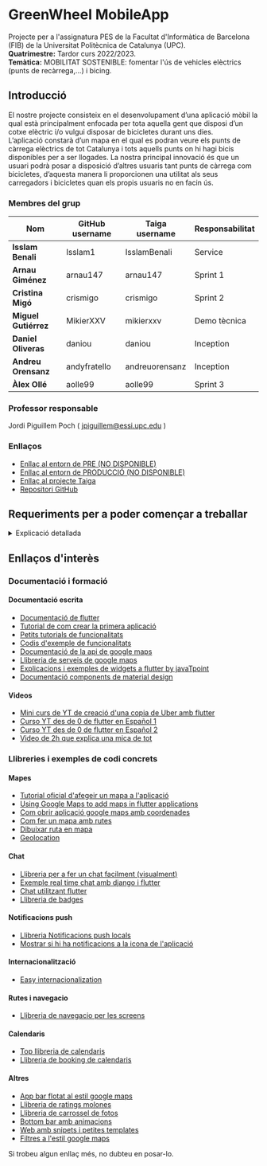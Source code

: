 # GreenWheel MobileApp

Projecte per a l'assignatura PES de la Facultat d'Informàtica de Barcelona (FIB) de la Universitat Politècnica de
Catalunya (UPC).
<br/>**Quatrimestre:** Tardor curs 2022/2023.
<br/>**Temàtica:** MOBILITAT SOSTENIBLE: fomentar l'ús de vehicles elèctrics (punts de recàrrega,...) i bicing.

## Introducció

El nostre projecte consisteix en el desenvolupament d’una aplicació mòbil la qual està principalment enfocada per tota
aquella gent que disposi d’un cotxe elèctric i/o vulgui disposar de bicicletes durant uns dies.
<br>L’aplicació constarà d’un mapa en el qual es podran veure els punts de càrrega elèctrics de tot Catalunya i tots
aquells punts on hi hagi bicis disponibles per a ser llogades. La nostra principal innovació és que un usuari podrà
posar a disposició d’altres usuaris tant punts de càrrega com bicicletes, d’aquesta manera li proporcionen una utilitat
als seus carregadors i bicicletes quan els propis usuaris no en facin ús.

### Membres del grup

| Nom                  | GitHub username | Taiga username | Responsabilitat |
|----------------------|-----------------|----------------|-----------------|
| **Isslam Benali**    | Isslam1         | IsslamBenali   | Service         |
| **Arnau Giménez**    | arnau147        | arnau147       | Sprint 1        |
| **Cristina Migó**    | crismigo        | crismigo       | Sprint 2        |
| **Miguel Gutiérrez** | MikierXXV       | mikierxxv      | Demo tècnica    |
| **Daniel Oliveras**  | daniou          | daniou         | Inception       |
| **Andreu Orensanz**  | andyfratello    | andreuorensanz | Inception       |
| **Àlex Ollé**        | aolle99         | aolle99        | Sprint 3        |

### Professor responsable

Jordi Piguillem Poch ( [jpiguillem@essi.upc.edu](mailto:jpiguillem@essi.upc.edu) )

### Enllaços

- [Enllaç al entorn de PRE (NO DISPONIBLE)]()
- [Enllaç al entorn de PRODUCCIÓ (NO DISPONIBLE)]()
- [Enllaç al projecte Taiga](https://tree.taiga.io/project/arnau147-pes-green-whee/)
- [Repositori GitHub](https://github.com/orgs/Green-Wheel/repositories)



## Requeriments per a poder començar a treballar
<details>
<summary>Explicació detallada</summary>

### Introducció

A continuació trobareu un tutorial guiat per tal d'instalar-vos el projecte en local i poder començar a treballar-hi.
Aquest tutorial està pensat per a que sigui seguit en ordre, però si voleu podeu saltar-vos algun pas si ja teniu
instal·lat alguna de les eines que es demanen.
<br>Serà una guia d'instalació de com ho he fet jo, però si voleu podeu seguir
la [oficial](https://docs.flutter.dev/get-started/install).
<br>El tutorial està pensat per a windows. En qualsevol altre sistema operatiu, serà semblant, però no puc assegurar que
funcioni.
> PD: Si teniu mac, ho sento per vosaltres

### Instal·lació de Flutter

1. Descarregar el zip
   de [Flutter](https://storage.googleapis.com/flutter_infra_release/releases/stable/windows/flutter_windows_3.3.3-stable.zip)
   i descomprimir-lo a la carpeta que vulgueu (Recomano que tot el que instal·leu ho feu en un disc que tingueu molt
   espai). Cal que la carpeta no tingui permisos elevats (Program files) ni que el path tingui espais o caracters
   especials.
2. Afegir la ruta de la carpeta bin a les variables d'entorn.
    1. Buscar "editar variables d'entorn" i obrir el programa.
    2. A la pestanya "Avançat" seleccionar "Variables d'entorn".
    3. A la pestanya "Variables del sistema" seleccionar "Path" i editar-la.
    4. Afegir una nova variable amb la ruta de la carpeta bin de flutter(es troba en la carpeta resultant de
       descomprimir).
3. Comprovar que s'ha instal·lat correctament executant el següent comandament a la terminal:

```bash
flutter doctor
```

4. Si tot ha anat bé, hauríeu de veure això (pot ser que us surtin opcions malament, però més endavant les arreglarem):

```bash
Doctor summary (to see all details, run flutter doctor -v):
[√] Flutter (Channel stable, 3.3.3, on Microsoft Windows [versión 10.0.19043.1348], locale es-ES)
[√] Android toolchain - develop for Android devices (Android SDK version 31.0.0)
[√] Chrome - develop for the web
[√] Android Studio (version 2020.3)
[√] VS Code (version 1.62.3)
[√] Connected device (2 available)
```

### Instal·lar-se Android Studio

1. Descarregar Android Studio des de [aquí](https://developer.android.com/studio).
2. Instal·lar Android Studio (Recomano que ho intaleu en un disc que tingueu molt espai).
3. Obrir Android Studio i anar seguint les pantalles que van sortint.
   Quan us aparegui una que es diu SDK components setup, seleccionar l'ultima versió de la api que hi hagi (33 ara
   mateix), així com android virtual device si no està instalat. també android sdk. (vigileu el path)
4. Quan acabi, pulseu els tres puntets que hi ha a la dreta d'open i seleccionar "SDK Manager".
   ![img.png](https://i.imgur.com/VPwRc5Q.png)
5. A la pestanya "SDK Tools" seleccionar "Android SDK Build-Tools,Android SDK Platform-Tools, Android SDK command line tools i Android SDK Tools" i
   seleccionar la última versió.
6. A la pestanya "SDK Platforms" seleccionar descarregar el següent.
   ![img.png](https://i.imgur.com/qaVDKYD.png)
7. Quan acabi, pulseu els tres puntets que hi ha a la dreta d'open i seleccionar "AVD Manager".
8. Crear un nou dispositiu virtual amb el següent:
   ![img.png](https://i.imgur.com/30DaGJ3.png)
9. Li doneu a next i seleccioneu android api level 33.
10. Finalitzeu i ja tindreu un mòbil virtual per a poder executar l'aplicació.

### Instal·lar-se Intellij IDEA

Podeu utilitzar tant Android Studio com intellij, però a mi m'agrada més intellij ja que està més actualitzat i permet
fer més coses que android studio. Si voleu utilitzar android studio, podeu saltar-vos els punts 1 i 2.

1. Descarregar Intellij IDEA des de [aquí](https://www.jetbrains.com/es-es/idea/download/#section=windows).
2. Instal·lar Intellij IDEA.
3. Instal·lar el plugin de flutter a intellij.
    1. Obrir intellij i anar a "File" -> "Settings" -> "Plugins".
    2. Buscar "flutter" i instal·lar el plugin.
    3. També recomano instal·lar el plugin de dart, flutter intl i flutter pub version checker.
    4. Reiniciar intellij.
4. Anar a "File" -> "Settings" -> "Languages & Frameworks" -> "Flutter".
5.
    1. Anar a "File" -> "Settings" -> "Languages & Frameworks" -> "Flutter" i seleccionar "Enable Dart support for the
       project".
5. Seleccionar la ruta de la carpeta bin de flutter (El zip que heu descomprimit abans).

### Acabar configuració de flutter

1. Obrir una terminal i executar el següent comandament:

```bash
flutter doctor --android-licenses
```

2. Acceptar totes les llicències.
3. Obrir una terminal i executar el següent comandament:

```bash
flutter doctor
```

4. Si tot ha anat bé, hauria de sortir-vos tot en correcte menys lo de visual studio (que no cal que tingueu instal·lat)
   .

### Obtenir el projecte

1. Obrir intellij o android studio i seleccionar Get from VCS.
2. Copiar el [link](https://github.com/Green-Wheel/MobileAPP) del projecte i enganxar-lo a la casella de text o anar a
   la pestanya GitHub i seleccionar el projecte GreenWheel/MobileApp.
3. Quan se us hagi clonat, haurieu de tindre tot el projecte.

### Afegir la api key de google maps

1. Anar a [Google Cloud Platform](https://console.cloud.google.com/) i crear un projecte.
2. Anar a "APIs & Services" -> "Credentials" i crear una nova clau de API.
3. Anar a "APIs & Services" -> "Library" i buscar "Maps SDK for Android" i activar-la.
4. Copiar la clau que heu creat i crear un fitxer anomenat .env al root del projecte.
5. Afegir la següent línia al fitxer .env:

```bash
GOOGLE_MAPS_API_KEY=LA_CLAU_QUE_HEU_CREAT
```

### Instalar dependencies

1. Anar al fitxer pubspec.yaml.
2. A dalt a la barra de menús, seleccionar "Pub get" i esperar que es descarreguin les dependencies.

### Executar l'aplicació

1. Seleccionar a dalt a la dreta el dispositiu virtual que heu creat.
2. Si no teniu el dispositiu virtual creat, seleccionar "Create New Virtual Device" i crear-lo.
3. Si no teniu cap configuració posada, aneu a edit configurations i afegiu una configuració de tipus "Flutter".
2. Donar al play i esperar que s'instal·li l'aplicació.
3. Us hauria d'apareixer el movil virtual amb l'aplicació instal·lada.
4. Si no us surt, busqueu la pestanya a la barra lateral dreta anomenada Android Emulator.
5. Si tot ha anat bé, hauríeu de veure això:

![img.png](https://i.imgur.com/MzIYxjK.png)

### Executar tests

1. Per executar els tests, aneu a la pestanya "Run" i seleccioneu "Run All Tests".
2. Si no ho tenieu configurat, aneu a "Run" -> "Edit Configurations" i afegiu una configuració de tipus "Flutter Test".
   Allà seleccioneu que siguin de tipus directori i seleccioneu la carpeta test.

### En cas de que no us funcioni l'execució, feu això:

A alguns de vosaltres no us està funcionant l'execució de l¡aplicació o la virtualització del dispositiu android.
Crec que es bugueja una mica amb git, però no ho sé molt bé. Per això, si no us funciona, podeu fer això:

1. Crear un nou projecte de flutter, anant a File-> New -> project.
2. Seleccionar flutter amb el sdk (la carpeta de flutter principal) i next.
3. Posar el nom que vulgueu al projecte, on volgueu i amb la descripcio que vulgueu. Android Language = Kotlin i marqueu
   nomes android. Li doneu a create.
   ![Image](https://i.imgur.com/BKAsT2E.png)

4. Copieu els seguents fitxers/directoris a la carpeta del projecte que heu creat (del projecte github que teniu):
    - .git
    - android
    - assets
    - lib
    - test
    - .env
    - .gitignore
    - .metadata
    - analysis_options.yaml
    - apunts.md
    - LICENSE
    - pubspec.lock
    - pubspec.yaml
    - README.md

### Activar localització a l'emulador

Per tal que les funcionalitats i tots els botons del mapa funcionin, cal activar la localització a l'emulador. Per fer-ho, cal
anar a "Settings" -> "Location" i anar a "App access to location", seleccionar l'aplicació de "greenwheel" (amb el logo de Flutter)
i activar l'opció "Allow all the time". Depsprés reinicieu l'emulador i ja hauria de funcionar.
La localització de l'emulador no serà el lloc de l'ordinador que esteu fent servir si no predeterminadament és la seu central de Google. No us preocupeu, és normal. Quan es provi amb un mòbil de veritat la localització serà la real

![Image](https://i.imgur.com/9HK1Amx.png)


### Ja està! Ara us recomano que aneu al fitxer apunts.md i llegiu els apunts que hi ha per a començar a fer el projecte.

</details>

## Enllaços d'interès

### Documentació i formació

#### Documentació escrita

- [Documentació de flutter](https://flutter.dev/docs)
- [Tutorial de com crear la primera aplicació](https://docs.flutter.dev/get-started/codelab)
- [Petits tutorials de funcionalitats](https://docs.flutter.dev/cookbook)
- [Codis d'exemple de funcionalitats](https://flutter.github.io/samples/#/)
- [Documentació de la api de google maps](https://pub.dev/packages/google_maps_flutter)
- [Llibreria de serveis de google maps](https://pub.dev/packages/google_maps_webservice)
- [Explicacions i exemples de widgets a flutter by javaTpoint](https://www.javatpoint.com/flutter)
- [Documentació components de material design](https://material.io/components?platform=flutter)

#### Videos

- [Mini curs de YT de creació d'una copia de Uber amb flutter](https://www.youtube.com/playlist?list=PLy9JCsy2u97l8vY42NaXwsA_Y_LJXJyp6)
- [Curso YT des de 0 de flutter en Español 1](https://www.youtube.com/playlist?list=PLl_hIu4u7P677H9f6zPOHiOz2izkvQq2E)
- [Curso YT des de 0 de flutter en Español 2](https://www.youtube.com/playlist?list=PLgD-VLjdOvqj4qcsYTREjiLcVMK9vzbfj)
- [Video de 2h que explica una mica de tot](https://www.youtube.com/watch?v=CD1Y2DmL5JM&ab_channel=FlutterMapp)

### Llibreries i exemples de codi concrets

#### Mapes

- [Tutorial oficial d'afegeir un mapa a l'aplicació](https://codelabs.developers.google.com/codelabs/google-maps-in-flutter#0)
- [Using Google Maps to add maps in flutter applications](https://blog.logrocket.com/google-maps-flutter/)
- [Com obrir aplicació google maps amb coordenades](https://stackoverflow.com/questions/47046637/open-google-maps-app-if-available-with-flutter)
- [Com fer un mapa amb rutes](https://medium.com/flutter-community/flutter-google-maps-with-directions-api-2d1a60b1a5a0)
- [Dibuixar ruta en mapa](https://medium.com/@rohanarafat86/drawing-route-direction-in-flutter-using-openrouteservice-api-and-google-maps-in-flutter-4431a2989dd5)
- [Geolocation](https://blog.logrocket.com/geolocation-geocoding-flutter/)

#### Chat

- [Llibreria per a fer un chat facilment (visualment)](https://pub.dev/packages/flutter_chat_ui)
- [Exemple real time chat amb django i flutter](https://github.com/udaykhalsa/flutter-django-chat-app)
- [Chat utilitzant flutter](https://medium.com/nerd-for-tech/flutter-a-chat-app-in-flutter-using-a-socket-io-service-88be02a388d6)
- [Llibreria de badges](https://pub.dev/packages/badges)

#### Notificacions push

- [Llibreria Notificacions push locals](https://pub.dev/packages/flutter_local_notifications)
- [Mostrar si hi ha notificacions a la icona de l'aplicació](https://pub.dev/packages/flutter_app_badger)

#### Internacionalització

- [Easy internacionalization](https://pub.dev/packages/easy_localization)

#### Rutes i navegacio

- [Llibreria de navegacio per les screens](https://pub.dev/packages/go_router)

#### Calendaris

- [Top llibreria de calendaris](https://pub.dev/packages/table_calendar)
- [Llibreria de booking de calendaris](https://pub.dev/packages/booking_calendar)

#### Altres

- [App bar flotat al estil google maps](https://pub.dev/packages/floating_search_bar)
- [Llibreria de ratings molones](https://pub.dev/packages/flutter_rating_bar)
- [Llibreria de carrossel de fotos](https://pub.dev/packages/carousel_slider)
- [Bottom bar amb animacions](https://pub.dev/packages/animated_bottom_navigation_bar)
- [Web amb snipets i petites templates](https://www.fluttertemplates.dev/widgets)
- [Filtres a l'estil google maps](https://material.io/components/chips/flutter)

Si trobeu algun enllaç més, no dubteu en posar-lo.

